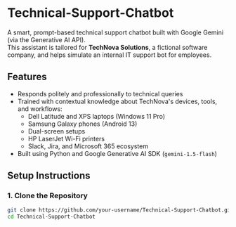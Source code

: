 # Technical-Support-Chatbot

A smart, prompt-based technical support chatbot built with Google Gemini (via the Generative AI API).  
This assistant is tailored for **TechNova Solutions**, a fictional software company, and helps simulate an internal IT support bot for employees.

## Features

- Responds politely and professionally to technical queries
- Trained with contextual knowledge about TechNova's devices, tools, and workflows:
  - Dell Latitude and XPS laptops (Windows 11 Pro)
  - Samsung Galaxy phones (Android 13)
  - Dual-screen setups
  - HP LaserJet Wi-Fi printers
  - Slack, Jira, and Microsoft 365 ecosystem
- Built using Python and Google Generative AI SDK (`gemini-1.5-flash`)

## Setup Instructions

### 1. Clone the Repository
```bash
git clone https://github.com/your-username/Technical-Support-Chatbot.git
cd Technical-Support-Chatbot

